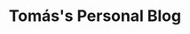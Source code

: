 ---
layout: category
title: Tomás's Personal Blog
category: blog
permalink: /blog
description: Welcome to my personal blog! I talk about my life, interests, and hobbies here. Updated semiannually.
---